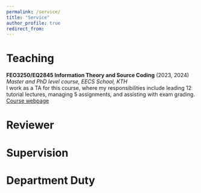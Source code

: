 ```yaml
---
permalink: /service/
title: "Service"
author_profile: true
redirect_from:
---
```


Teaching
======
**FEO3250/EQ2845 Information Theory and Source Coding** (2023, 2024) <br />
*Master and PhD level course, EECS School, KTH* <br />
I work as a TA for this course, where my responsibilities include leading 12 tutorial lectures, managing 5 assignments, and assisting with exam grading. [Course webpage](https://www.kth.se/student/kurser/kurs/EQ2845?l=en)

Reviewer
======


Supervision
======

 
Department Duty
======


